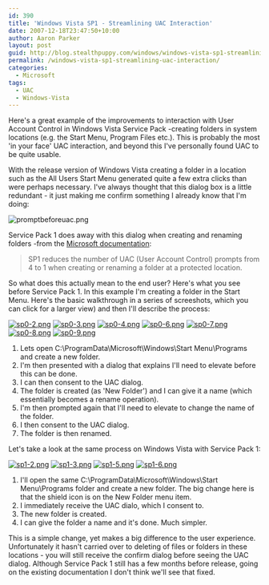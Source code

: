 ```yaml
---
id: 390
title: 'Windows Vista SP1 - Streamlining UAC Interaction'
date: 2007-12-18T23:47:50+10:00
author: Aaron Parker
layout: post
guid: http://blog.stealthpuppy.com/windows/windows-vista-sp1-streamlining-uac-interaction
permalink: /windows-vista-sp1-streamlining-uac-interaction/
categories:
  - Microsoft
tags:
  - UAC
  - Windows-Vista
---
```

Here's a great example of the improvements to interaction with User Account Control in Windows Vista Service Pack -creating folders in system locations (e.g. the Start Menu, Program Files etc.). This is probably the most 'in your face' UAC interaction, and beyond this I've personally found UAC to be quite usable.

With the release version of Windows Vista creating a folder in a location such as the All Users Start Menu generated quite a few extra clicks than were perhaps necessary. I've always thought that this dialog box is a little redundant - it just making me confirm something I already know that I'm doing:

![promptbeforeuac.png](https://stealthpuppy.com/wp-content/uploads/2007/12/promptbeforeuac.png) 

Service Pack 1 does away with this dialog when creating and renaming folders -from the [Microsoft documentation](http://technet2.microsoft.com/WindowsVista/en/library/005f921e-f706-401e-abb5-eec42ea0a03e1033.mspx?mfr=true):

> SP1 reduces the number of UAC (User Account Control) prompts from 4 to 1 when creating or renaming a folder at a protected location.

So what does this actually mean to the end user? Here's what you see before Service Pack 1. In this example I'm creating a folder in the Start Menu. Here's the basic walkthrough in a series of screeshots, which you can click for a larger view) and then I'll describe the process:

[![sp0-2.png](https://stealthpuppy.com/wp-content/uploads/2007/12/sp0-2.thumbnail.png)](https://stealthpuppy.com/wp-content/uploads/2007/12/sp0-2.png "sp0-2.png") [![sp0-3.png](https://stealthpuppy.com/wp-content/uploads/2007/12/sp0-3.thumbnail.png)](https://stealthpuppy.com/wp-content/uploads/2007/12/sp0-3.png "sp0-3.png") [![sp0-4.png](https://stealthpuppy.com/wp-content/uploads/2007/12/sp0-4.thumbnail.png)](https://stealthpuppy.com/wp-content/uploads/2007/12/sp0-4.png "sp0-4.png") [![sp0-6.png](https://stealthpuppy.com/wp-content/uploads/2007/12/sp0-6.thumbnail.png)](https://stealthpuppy.com/wp-content/uploads/2007/12/sp0-6.png "sp0-6.png") [![sp0-7.png](https://stealthpuppy.com/wp-content/uploads/2007/12/sp0-7.thumbnail.png)](https://stealthpuppy.com/wp-content/uploads/2007/12/sp0-7.png "sp0-7.png") [![sp0-8.png](https://stealthpuppy.com/wp-content/uploads/2007/12/sp0-8.thumbnail.png)](https://stealthpuppy.com/wp-content/uploads/2007/12/sp0-8.png "sp0-8.png") [![sp0-9.png](https://stealthpuppy.com/wp-content/uploads/2007/12/sp0-9.thumbnail.png)](https://stealthpuppy.com/wp-content/uploads/2007/12/sp0-9.png "sp0-9.png")

  1. Lets open C:\ProgramData\Microsoft\Windows\Start Menu\Programs and create a new folder.
  2. I'm then presented with a dialog that explains I'll need to elevate before this can be done.
  3. I can then consent to the UAC dialog.
  4. The folder is created (as 'New Folder') and I can give it a name (which essentially becomes a rename operation).
  5. I'm then prompted again that I'll need to elevate to change the name of the folder.
  6. I then consent to the UAC dialog.
  7. The folder is then renamed.

Let's take a look at the same process on Windows Vista with Service Pack 1:

[![sp1-2.png](https://stealthpuppy.com/wp-content/uploads/2007/12/sp1-2.thumbnail.png)](https://stealthpuppy.com/wp-content/uploads/2007/12/sp1-2.png "sp1-2.png") [![sp1-3.png](https://stealthpuppy.com/wp-content/uploads/2007/12/sp1-3.thumbnail.png)](https://stealthpuppy.com/wp-content/uploads/2007/12/sp1-3.png "sp1-3.png") [![sp1-5.png](https://stealthpuppy.com/wp-content/uploads/2007/12/sp1-5.thumbnail.png)](https://stealthpuppy.com/wp-content/uploads/2007/12/sp1-5.png "sp1-5.png") [![sp1-6.png](https://stealthpuppy.com/wp-content/uploads/2007/12/sp1-6.thumbnail.png)](https://stealthpuppy.com/wp-content/uploads/2007/12/sp1-6.png "sp1-6.png")

  1. I'll open the same C:\ProgramData\Microsoft\Windows\Start Menu\Programs folder and create a new folder. The big change here is that the shield icon is on the New Folder menu item.
  2. I immediately receive the UAC dialo, which I consent to.
  3. The new folder is created.
  4. I can give the folder a name and it's done. Much simpler.

This is a simple change, yet makes a big difference to the user experience. Unfortunately it hasn't carried over to deleting of files or folders in these locations - you will still receive the confirm dialog before seeing the UAC dialog. Although Service Pack 1 still has a few months before release, going on the existing documentation I don't think we'll see that fixed.